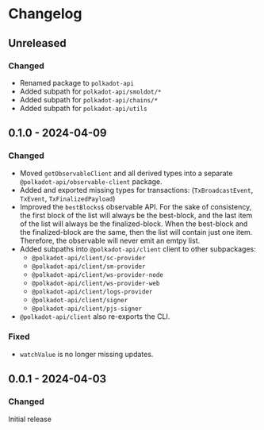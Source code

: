 # Changelog

## Unreleased

### Changed

- Renamed package to `polkadot-api`
- Added subpath for `polkadot-api/smoldot/*`
- Added subpath for `polkadot-api/chains/*`
- Added subpath for `polkadot-api/utils`

## 0.1.0 - 2024-04-09

### Changed

- Moved `getObservableClient` and all derived types into a separate `@polkadot-api/observable-client` package.
- Added and exported missing types for transactions: (`TxBroadcastEvent`, `TxEvent`, `TxFinalizedPayload`)
- Improved the `bestBlocks$` observable API. For the sake of consistency, the first block of the list will always be the best-block, and the last item of the list will always be the finalized-block. When the best-block and the finalized-block are the same, then the list will contain just one item. Therefore, the observable will never emit an emtpy list.
- Added subpaths into `@polkadot-api/client` client to other subpackages:
  - `@polkadot-api/client/sc-provider`
  - `@polkadot-api/client/sm-provider`
  - `@polkadot-api/client/ws-provider-node`
  - `@polkadot-api/client/ws-provider-web`
  - `@polkadot-api/client/logs-provider`
  - `@polkadot-api/client/signer`
  - `@polkadot-api/client/pjs-signer`
- `@polkadot-api/client` also re-exports the CLI.

### Fixed

- `watchValue` is no longer missing updates.

## 0.0.1 - 2024-04-03

### Changed

Initial release
